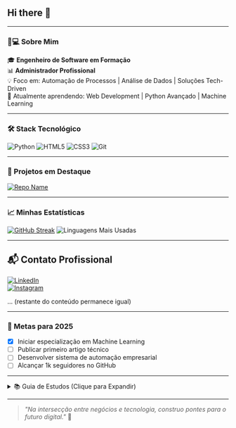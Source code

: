 ## Hi there 👋

---
### 👨💻 Sobre Mim
🎓 **Engenheiro de Software em Formação**  
📊 **Administrador Profissional**  
💡 Foco em: Automação de Processos | Análise de Dados | Soluções Tech-Driven  
🌱 Atualmente aprendendo: Web Development | Python Avançado | Machine Learning  

---

### 🛠️ Stack Tecnológico
![Python](https://img.shields.io/badge/Python-3776AB?style=for-the-badge&logo=python&logoColor=white)
![HTML5](https://img.shields.io/badge/HTML5-E34F26?style=for-the-badge&logo=html5&logoColor=white)
![CSS3](https://img.shields.io/badge/CSS3-1572B6?style=for-the-badge&logo=css3&logoColor=white)
![Git](https://img.shields.io/badge/Git-F05032?style=for-the-badge&logo=git&logoColor=white)

---

### 📌 Projetos em Destaque
[![Repo Name](https://github-readme-stats.vercel.app/api/pin/?username=delblerferreira&repo=SEU_REPOSITORIO&theme=tokyonight)](https://github.com/delblerferreira/SEU_REPOSITORIO)

---

### 📈 Minhas Estatísticas
[![GitHub Streak](https://streak-stats.demolab.com/?user=delblerferreira&theme=tokyonight)](https://git.io/streak-stats)
![Linguagens Mais Usadas](https://github-readme-stats.vercel.app/api/top-langs/?username=delblerferreira&layout=compact&theme=tokyonight)

---

## 📬 Contato Profissional
[![LinkedIn](https://img.shields.io/badge/LinkedIn-0077B5?style=for-the-badge&logo=linkedin&logoColor=white)](https://www.linkedin.com/in/delbler-ferreira-consultor)  
[![Instagram](https://img.shields.io/badge/Instagram-E4405F?style=for-the-badge&logo=instagram&logoColor=white)](https://www.instagram.com/delbler_ferreira)

... (restante do conteúdo permanece igual)

---

### 🎯 Metas para 2025
- [x] Iniciar especialização em Machine Learning  
- [ ] Publicar primeiro artigo técnico  
- [ ] Desenvolver sistema de automação empresarial  
- [ ] Alcançar 1k seguidores no GitHub

---

<details>
<summary>📚 Guia de Estudos (Clique para Expandir)</summary>

**Rotina Diária:**
1. 1h Leitura Técnica
2. 2h Prática de Codificação
3. 30min Revisão de Algoritmos

**Recursos Favoritos:**
- Livro: "Clean Code" de Robert C. Martin
- Curso: CS50's Introduction to Computer Science
- Newsletter: Towards Data Science

</details>

---

> *"Na intersecção entre negócios e tecnologia, construo pontes para o futuro digital."* 🚀

